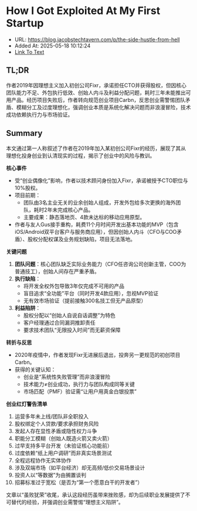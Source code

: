 # How I Got Exploited At My First Startup
- URL: https://blog.jacobstechtavern.com/p/the-side-hustle-from-hell
- Added At: 2025-05-18 10:12:24
- [Link To Text](2025-05-18-how-i-got-exploited-at-my-first-startup_raw.md)

## TL;DR


作者2019年因理想主义加入初创公司Fixr，承诺担任CTO并获得股权，但因核心团队能力不足、外包执行低效、创始人内斗及利益分配问题，耗时三年未能推出可用产品。经历项目失败后，作者转向规范创业项目Carbn，反思创业需警惕团队矛盾、模糊分工及过度理想化，强调创业本质是系统化解决问题而非浪漫冒险，技术成功依赖执行力与市场验证。

## Summary


本文通过第一人称叙述了作者在2019年加入某初创公司Fixr的经历，展现了其从理想化投身创业到认清现实的过程，揭示了创业中的风险与教训。

**核心事件**  
- 受“创业偶像化”影响，作者以技术顾问身份加入Fixr，承诺被授予CTO职位与10%股权。  
- 项目前期：  
  - 团队由3名主业无关的业余创始人组成，开发外包给多次更换的海外团队，耗时2年未完成核心产品。  
  - 主要成果：静态落地页、4款未达标的移动应用原型。  
- 作者与友人Gus接手重构，耗费11个月时间开发出基本功能的MVP（包含iOS/Android双平台客户与服务商应用），但因创始人内斗（CFO与COO矛盾）、股权分配权谋及业务规划缺陷，项目无法落地。  

**关键问题**  
1. **团队问题**：核心团队缺乏实际业务能力（CFO任咨询公司创新主管，COO为普通技工），创始人间存在严重矛盾。  
2. **执行缺陷**：  
   - 将开发全权外包导致3年仅完成不可用的产品  
   - 盲目追求“全功能”平台（同时开发4款应用），忽视MVP验证  
   - 无有效市场验证（提前接触300名技工但无产品原型）  
3. **利益陷阱**：  
   - 股权分配以“创始人自说自话调整”为特色  
   - 客户经理通过合同漏洞推卸责任  
   - 要求技术团队“无限投入时间”而无薪资保障  

**转折与反思**  
- 2020年疫情中，作者发现Fixr无进展后退出，投奔另一更规范的初创项目Carbn。  
- 获得的关键认知：  
  - 创业是“系统性失败管理”而非浪漫冒险  
  - 技术能力≠创业成功，执行力与团队构成同等关键  
  - 市场匹配（PMF）验证需“让用户用真金白银投票”  

**创业红灯警告清单**  
1. 运营多年未上线/团队非全职投入  
2. 股权绑定个人贷款/要求承担财务风险  
3. 发起人存在显性矛盾或隐性权力斗争  
4. 职能分工模糊（创始人既造火箭又卖火箭）  
5. 过早支持多平台开发（未验证核心功能前）  
6. 过度依赖“纸上用户调研”而非真实场景测试  
7. 全程远程协作无实体协作  
8. 涉及双端市场（如平台经济）却无高频/低价交易场景设计  
9. 投资人以“等数据”为由搁置谈判  
10. 招募标准过于宽松（是否为“第一个愿意白干的开发者”）

文章以“虽败犹荣”收尾，承认这段经历虽带来挫败感，却为后续职业发展提供了不可替代的经验，并强调创业需警惕“理想主义陷阱”。
